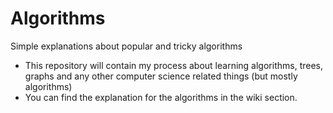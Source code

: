 # Algorithms
Simple explanations about popular and tricky algorithms
  * This repository will contain my process about learning algorithms, trees, graphs and any other computer science related things
    (but mostly algorithms)
  * You can find the explanation for the algorithms in the wiki section.
